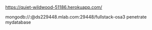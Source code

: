 https://quiet-wildwood-51186.herokuapp.com/

mongodb://<dbuser>:<dbpassword>@ds229448.mlab.com:29448/fullstack-osa3
penetrate mydatabase